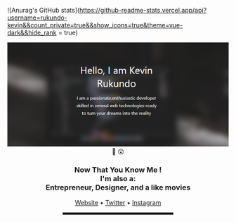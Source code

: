  <!-- Hi there! Feel free to make this your own but don't dare use my info -->
![Anurag's GitHub stats](https://github-readme-stats.vercel.app/api?username=rukundo-kevin&&count_private=true&&show_icons=true&theme=vue-dark&&hide_rank = true)

<div align="center">
  <a href="https://rukundo-kevin.github.io"><img src="kevin rukundo2.PNG" alt="kevin's Header"></a>
  <br>
👋 😲
<h3>Now That You Know Me ! 
 <br>I'm also a: <br>Entrepreneur, Designer, and a like movies</h3>
 <a href="https://rukundo-kevin.github.io" target="_blank">Website</a> • 
 <a href="https://www.twitter.com/CtzenKevin" target="_blank">Twitter</a> •
 <a href="https://www.instagram.com/kevin_4armaci/" target="_blank">Instagram</a> </h4>

<hr width="50%" style="height:5px;">

